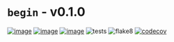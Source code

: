# `begin` - v0.1.0
[![image](https://img.shields.io/pypi/v/begin-cli.svg)](https://pypi.org/project/begin-cli/)
[![image](https://img.shields.io/pypi/l/begin-cli.svg)](https://pypi.org/project/begin-cli/)
[![image](https://img.shields.io/pypi/pyversions/begin-cli.svg)](https://pypi.org/project/begin-cli/)
![tests](https://github.com/LachlanMarnham/begin/actions/workflows/tests.yml/badge.svg?branch=setup-ci)
![flake8](https://github.com/LachlanMarnham/begin/actions/workflows/flake8.yml/badge.svg?branch=setup-ci)
[![codecov](https://codecov.io/gh/LachlanMarnham/begin/branch/setup-ci/graph/badge.svg)](https://codecov.io/gh/LachlanMarnham/begin)